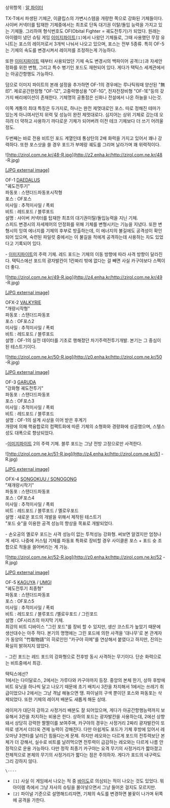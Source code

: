 상위항목 : [알 파이터](%EC%95%8C%20%ED%8C%8C%EC%9D%B4%ED%84%B0.md)

TX-T에서 파생된 기체군, 이클립스의 가변시스템을 개량한 쪽으로 강화된 기체들이다. 사이버 커넥터를 탑재한 기체중에서는 최초로 단독 대기권
이탈/돌입 능력을 가지고 있는 기체들. 그리하여 형식번호도 OF(Obital Fighter = 궤도전투기)가 되었다. 원래는 아이렘이 냈던
슈팅 게임
[이미지파이트](%EC%9D%B4%EB%AF%B8%EC%A7%80%ED%8C%8C%EC%9D%B4%ED%8A%B8.md)`[1]`에서
나왔던 기체들로, 그때 사용했던 무장 유니트는 포스의 레이저로서 3개씩 나눠서 나오고 있으며, 포스는 전부 5종류. 특히 OF-5는 기체의
속도를 변경시켜서 레이저를 조정하는게 가능하다.

또한 [이미지파이트](%EC%9D%B4%EB%AF%B8%EC%A7%80%ED%8C%8C%EC%9D%B4%ED%8A%B8.md) 때부터
사용되었던 기체 속도 변경시의 백파이어 공격`[2]`과 자세안정화를 위한 변형, 그리고 특수 병기인 포드도 재현되어 있다. 게다가 택틱스
세계관에서는 아공간항행도 가능하다.

덤으로 이미지 파이트의 본래 설정을 추가하면 OF-1의 경우에는 루나틱워때 양산된 "無印". 제로공간한정형 "OF-1Z", 고중력행성용
"OF-1G", 전자전장비형 "OF-1E"등의 갖가지 배리에이션이 존재한다. 기체명의 공통점은 신화나 전설에서 나온 하늘을 나는것.

이쪽 계통의 최대 특징은 두가지로, 하나는 완전 제멋대로인 포스. 따로 정해진 테마가 있는게 아니여서인지 위력 및 성능이 완전 제멋대로다.
심지어는 상위 기체로 갔는데 오히려 더 약하고 사용하기 까다로운 기체가 되어버려 이전 테크 기체보다 더 쓰기 어려울 정도.

두번째는 바로 전용 비트인 포드 계열인데 통상탄의 2배 화력을 가지고 있어서 꽤나 강력하다. 또한 포스샷을 쓸 경우 포드가 부메랑 궤도를
그리며 날라가며 꽤 위력적이다.

![http://zirol.com.ne.kr/48-R.jpg](http://z2.enha.kr/http://zirol.com.ne.kr/48
-R.jpg)

[[JPG external image]](http://zirol.com.ne.kr/48-R.jpg)

  
OF-1 [DAEDALUS](%EB%8B%A4%EC%9D%B4%EB%8B%AC%EB%A1%9C%EC%8A%A4.md)  
"궤도전투기"  
파동포 : 스탠더드파동포시작형  
포스 : OF포스  
미사일 : 추적미사일 / 폭뢰  
비트 : 레드포드 / 블루포드  
설명 : 사이버 커넥터를 탑재한 최초의 대기권이탈/돌입능력을 지닌 기체.  
스피드 변경시의 자세제어의 안정화를 위해 기체를 변형시키는 기능을 지녔다. 또한 변형시의 잉여 에너지를 기체의 후부로 방출하는데, 이
에너지의 불길에도 공격성이 확인되어 있으며, 숙련된 파일럿 중에서는 이 불길을 적에게 공격하는데 사용하는 자도 있었다고 기록되어 있다.

\- [이미지파이트](%EC%9D%B4%EB%AF%B8%EC%A7%80%ED%8C%8C%EC%9D%B4%ED%8A%B8.md)의 주력
기체. 레드 포드는 기체의 이동 방향에 따라 사격 방향이 달라진다. 택틱스에선 포드의 광자발칸이 1칸짜리 밖에 없다는 걸 빼면 사실
카구야보다 스펙이 더 좋다.

![http://zirol.com.ne.kr/49-R.jpg](http://z4.enha.kr/http://zirol.com.ne.kr/49
-R.jpg)

[[JPG external image]](http://zirol.com.ne.kr/49-R.jpg)

  
OFX-2 [VALKYRIE](%EB%B0%9C%ED%82%A4%EB%A6%AC.md)  
"개량시작형"  
파동포 : 스탠더드파동포  
포스 : OF포스2  
미사일 : 추적미사일 / 폭뢰  
비트 : 레드포드 / 블루포드  
설명 : OF-1의 실전 데이터를 기초로 행해졌던 차기주력전투기개발. 본기는 그 중심이 된 테스트기이다.

![http://zirol.com.ne.kr/50-R.jpg](http://z0.enha.kr/http://zirol.com.ne.kr/50
-R.jpg)

[[JPG external image]](http://zirol.com.ne.kr/50-R.jpg)

  
OF-3 [GARUDA](%EA%B0%80%EB%A3%A8%EB%8B%A4.md)  
"강화형 궤도전투기"  
파동포 : 스탠더드파동포  
포스 : OF포스3  
미사일 : 추적미사일 / 폭뢰  
비트 : 레드포드 / 블루포드  
설명 : OF-1의 설계 사상을 이어 받은 후계기  
개량에 의해 핵융합로의 컴팩트화에 따른 기체의 소형화와 경량화에 성공했으며, 스텔스성도 대폭으로 향상되었다.

-[이미지파이트](%EC%9D%B4%EB%AF%B8%EC%A7%80%ED%8C%8C%EC%9D%B4%ED%8A%B8.md) 2의 주력 기체. 블루 포드는 그냥 전방 고정으로만 사격한다.

![http://zirol.com.ne.kr/51-R.jpg](http://z4.enha.kr/http://zirol.com.ne.kr/51
-R.jpg)

[[JPG external image]](http://zirol.com.ne.kr/51-R.jpg)

  
OFX-4 [SONGOKUU / SONOGONG](%EC%86%90%EC%98%A4%EA%B3%B5.md)  
"재개량시작기"  
파동포 : 스탠더드파동포  
포스 : OF포스4  
미사일 : 추적미사일 / 폭뢰  
비트 : 레드포드 / 블루포드 / 옐로우포드  
설명 : 새로운 포드의 개발을 위해서 제작된 테스트기  
"포드 슛"을 이용한 공격 성능의 향상을 목표로 개발되었다.

\- 손오공의 옐로우 포드는 사격 성능이 없는 투척성능 강화형. 써보면 알겠지만 엄청나게 세다. 나중에 커스텀 기체를 파동포 특화로 장비할
경우 사이클론 포스 + 포드 슛 조합으로 적들을 쓸어버리는 게 가능.

![http://zirol.com.ne.kr/52-R.jpg](http://z0.enha.kr/http://zirol.com.ne.kr/52
-R.jpg)

[[JPG external image]](http://zirol.com.ne.kr/52-R.jpg)

  
OF-5 [KAGUYA](%EC%B9%B4%EA%B5%AC%EC%95%BC%20%EA%B3%B5%EC%A3%BC.md) /
[UMGI](%EC%97%84%EC%A7%80%EA%B3%B5%EC%A3%BC.md)  
"궤도전투기 최종형"  
파동포 : 스탠더드파동포  
포스 : OF포스5  
미사일 : 추적미사일 / 폭뢰  
비트 : 레드포드 / 블루포드 /옐로우포드 / 그린포드  
설명 : OF시리즈의 마지막 기체.  
최강의 비트 디바이스 "그린 포드"를 장비 할 수 있지만, 생산 코스트가 높았기 때문에 생산대수는 아주 적다. 본기의 명명에는 그린 포드에
의한 사격을 '대나무'로 본 관계자가 동양의 "竹取物語"의 히로인인 "카구야 히메"를 연상해서 붙였다고 하지만, 진의는 확실히 밝혀지지
않았다.

\- 그린 포드는 레드 포드의 강화형으로 전후방 동시 사격하는 무기이다. 단순 화력으로는 비트중에서 최강.

택틱스에선?  
1에서는 다이달로스, 2에서는 가루다와 카구야까지 등장. 중앙의 본체 한기, 상하 후방에 비트 유닛을 하나씩 달고 나오기 때문에 초기 배치시
3칸을 차지해서 1에서는 쓰레기 취급이었으나 2에서는 그냥 격납 해놓으면 땡. 파이널의 구색 뿐이던 포스와 파동포는 삭제되었다. 또한 기체의
레이저 배분도 새롭게 해둔 상태.

레이저가 대단히 강하고 사정거리 배분도 잘 되어있으며, 게다가 아공간항행능력까지 보유해서 3칸을 차지하는 비용은 한다. 상하의 포드는
광자발칸을 사용하는데, 2에선 상향돼서 상당히 강력한 짤짤이를 보여주며, 카구야의 경우는 사정거리 2짜리 광자발칸이 또 따로 생겨서 더더욱
견제 능력이 강해진다. 다만 아쉽게도 포드가 기체 후방에 있어서 레오마냥 3연타를 날리긴 힘들다는게 문제. 하지만 레오와는 다르게 포드의
전투력보단 본체가 더 강해서, 실수로 비트를 날려먹으면 전투력이 급감하는 레오와는 다르게 나름 안정적으로 운용 가능하다. 다만 정작 최종기
카구야는 요격 무기의 사정거리가 짧아졌고 전체적으로 본체의 무기의 사정거리가 짧다는 점은 주의하자. 게다가 포드의 내구력도 그리 강하지
않다.

`\----`

  * `[1]` 사실 이 게임에서 나오는 적 중 [바이도](%EB%B0%94%EC%9D%B4%EB%8F%84.md)로 의심되는 적이 나오는 것도 있었다. 뭐 아이렘 측에서 그냥 자사의 슈팅을 몰아넣으면서 그냥 들어온 걸지도 모르지만.
  * `[2]` 파이널 기준으로 설명해드리자면, 기체의 속도를 변경하면 불꽃이 나가며 뒤쪽에 공격을 가한다.

